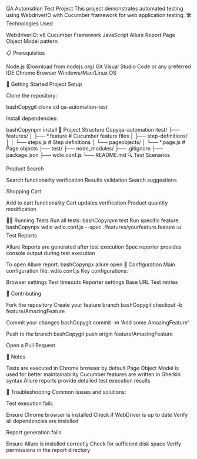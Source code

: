 QA Automation Test Project
This project demonstrates automated testing using WebdriverIO with Cucumber framework for web application testing.
🛠️ Technologies Used

WebdriverIO: v8
Cucumber Framework
JavaScript
Allure Report
Page Object Model pattern

📋 Prerequisites

Node.js (Download from nodejs.org)
Git
Visual Studio Code or any preferred IDE
Chrome Browser
Windows/Mac/Linux OS

🚀 Getting Started
Project Setup

Clone the repository:

bashCopygit clone <repository-url>
cd qa-automation-test

Install dependencies:

bashCopynpm install
📁 Project Structure
Copyqa-automation-test/
├── features/
│   ├── *.feature                 # Cucumber feature files
│   ├── step-definitions/
│   │   └── steps.js             # Step definitions
│   └── pageobjects/
│       └── *.page.js            # Page objects
├── test/
├── node_modules/
├── .gitignore
├── package.json
├── wdio.conf.js
└── README.md
🔍 Test Scenarios

Product Search

Search functionality verification
Results validation
Search suggestions


Shopping Cart

Add to cart functionality
Cart updates verification
Product quantity modification



🏃‍♂️ Running Tests
Run all tests:
bashCopynpm test
Run specific feature:
bashCopynpx wdio wdio.conf.js --spec ./features/yourfeature.feature
📊 Test Reports

Allure Reports are generated after test execution
Spec reporter provides console output during test execution

To open Allure report:
bashCopynpx allure open
🔧 Configuration
Main configuration file: wdio.conf.js
Key configurations:

Browser settings
Test timeouts
Reporter settings
Base URL
Test retries

🤝 Contributing

Fork the repository
Create your feature branch
bashCopygit checkout -b feature/AmazingFeature

Commit your changes
bashCopygit commit -m 'Add some AmazingFeature'

Push to the branch
bashCopygit push origin feature/AmazingFeature

Open a Pull Request

📝 Notes

Tests are executed in Chrome browser by default
Page Object Model is used for better maintainability
Cucumber features are written in Gherkin syntax
Allure reports provide detailed test execution results

🚨 Troubleshooting
Common issues and solutions:

Test execution fails

Ensure Chrome browser is installed
Check if WebDriver is up to date
Verify all dependencies are installed


Report generation fails

Ensure Allure is installed correctly
Check for sufficient disk space
Verify permissions in the report directory
